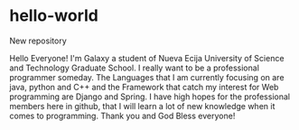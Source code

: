 # hello-world
New repository

Hello Everyone! I'm Galaxy a student of Nueva Ecija University of Science and Technology Graduate School. I really want to be a professional programmer someday. The Languages that I am currently focusing on are java, python and C++ and the Framework that catch my interest for  Web programming are Django and Spring. I have high hopes for the professional members here in github, that I will learn a lot of new knowledge when it comes to programming. Thank you and God Bless everyone!
